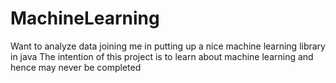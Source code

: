# MachineLearning

Want to analyze data joining me in putting up a  nice machine learning library in java
The intention of this project is to learn about machine learning and hence may never be completed 
